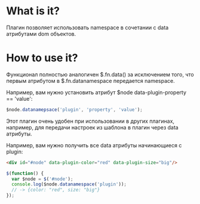# What is it?
Плагин позволяет использовать namespace в сочетании с data атрибутами dom объектов.

# How to use it?
Функционал полностью аналогичен $.fn.data() за исключением того, что первым атрибутом в $.fn.datanamespace передается namespace.
 
Например, вам нужно установить атрибут $node data-plugin-property == 'value':
```javascript
$node.datanamepsace('plugin', 'property', 'value');
```

Этот плагин очень удобен при использовании в других плагинах, например, для передачи настроек из шаблона в плагин через data атрибуты.
 
Например, вам нужно получить все data атрибуты начинающиеся с plugin:
```html
<div id="#node" data-plugin-color="red" data-plugin-size="big"/>
```

```javascript
$(function() {
  var $node = $('#node');
  console.log($node.datanamespace('plugin'));
  // -> {color: "red", size: "big"}
});
```
